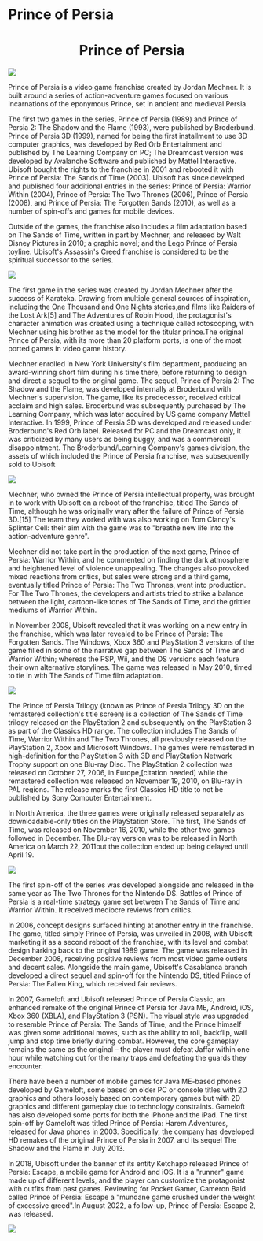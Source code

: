 # Prince of Persia

<h1 align="center">Prince of Persia</h1>
<img src="https://staticctf.ubisoft.com/J3yJr34U2pZ2Ieem48Dwy9uqj5PNUQTn/4kvUGP06XxwIDPMDgrganQ/d022a2a43a52926fc81f9c8784d24f1b/media0.jpg" />

<p>
Prince of Persia is a video game franchise created by Jordan Mechner. It is built around a series of action-adventure games focused on various incarnations of the eponymous Prince, set in ancient and medieval Persia.

The first two games in the series, Prince of Persia (1989) and Prince of Persia 2: The Shadow and the Flame (1993), were published by Broderbund. Prince of Persia 3D (1999), named for being the first installment to use 3D computer graphics, was developed by Red Orb Entertainment and published by The Learning Company on PC; The Dreamcast version was developed by Avalanche Software and published by Mattel Interactive. Ubisoft bought the rights to the franchise in 2001 and rebooted it with Prince of Persia: The Sands of Time (2003). Ubisoft has since developed and published four additional entries in the series: Prince of Persia: Warrior Within (2004), Prince of Persia: The Two Thrones (2006), Prince of Persia (2008), and Prince of Persia: The Forgotten Sands (2010), as well as a number of spin-offs and games for mobile devices.

Outside of the games, the franchise also includes a film adaptation based on The Sands of Time, written in part by Mechner, and released by Walt Disney Pictures in 2010; a graphic novel; and the Lego Prince of Persia toyline. Ubisoft's Assassin's Creed franchise is considered to be the spiritual successor to the series.

</p>
<img src="https://themepack.me/i/c/749x467/media/g/94/prince-persia-theme-1.jpg" />
<p>
The first game in the series was created by Jordan Mechner after the success of Karateka. Drawing from multiple general sources of inspiration, including the One Thousand and One Nights stories,and films like Raiders of the Lost Ark[5] and The Adventures of Robin Hood, the protagonist's character animation was created using a technique called rotoscoping, with Mechner using his brother as the model for the titular prince.The original Prince of Persia, with its more than 20 platform ports, is one of the most ported games in video game history.

Mechner enrolled in New York University's film department, producing an award-winning short film during his time there, before returning to design and direct a sequel to the original game. The sequel, Prince of Persia 2: The Shadow and the Flame, was developed internally at Broderbund with Mechner's supervision. The game, like its predecessor, received critical acclaim and high sales. Broderbund was subsequently purchased by The Learning Company, which was later acquired by US game company Mattel Interactive. In 1999, Prince of Persia 3D was developed and released under Broderbund's Red Orb label. Released for PC and the Dreamcast only, it was criticized by many users as being buggy, and was a commercial disappointment. The Broderbund/Learning Company's games division, the assets of which included the Prince of Persia franchise, was subsequently sold to Ubisoft

</p>
<img src="https://staticctf.ubisoft.com/J3yJr34U2pZ2Ieem48Dwy9uqj5PNUQTn/6UmnMAdBWz0OkG9ueSP76c/4f9df800caec354ef92f2522a8b86bfc/PoP_buy_asset.jpg" />
<p></p>

<p>
Mechner, who owned the Prince of Persia intellectual property, was brought in to work with Ubisoft on a reboot of the franchise, titled The Sands of Time, although he was originally wary after the failure of Prince of Persia 3D.[15] The team they worked with was also working on Tom Clancy's Splinter Cell: their aim with the game was to "breathe new life into the action-adventure genre".

Mechner did not take part in the production of the next game, Prince of Persia: Warrior Within, and he commented on finding the dark atmosphere and heightened level of violence unappealing. The changes also provoked mixed reactions from critics, but sales were strong and a third game, eventually titled Prince of Persia: The Two Thrones, went into production. For The Two Thrones, the developers and artists tried to strike a balance between the light, cartoon-like tones of The Sands of Time, and the grittier mediums of Warrior Within.

In November 2008, Ubisoft revealed that it was working on a new entry in the franchise, which was later revealed to be Prince of Persia: The Forgotten Sands. The Windows, Xbox 360 and PlayStation 3 versions of the game filled in some of the narrative gap between The Sands of Time and Warrior Within; whereas the PSP, Wii, and the DS versions each feature their own alternative storylines. The game was released in May 2010, timed to tie in with The Sands of Time film adaptation.

</p>
<img src="https://images.bauerhosting.com/legacy/empire-tmdb/films/9543/images/2JK9IllXGo7V2PZzLmclkB5Cf8k.jpg?format=jpg&quality=80&width=850&ratio=16-9&resize=aspectfill" />
<p>
The Prince of Persia Trilogy (known as Prince of Persia Trilogy 3D on the remastered collection's title screen) is a collection of The Sands of Time trilogy released on the PlayStation 2 and subsequently on the PlayStation 3 as part of the Classics HD range. The collection includes The Sands of Time, Warrior Within and The Two Thrones, all previously released on the PlayStation 2, Xbox and Microsoft Windows. The games were remastered in high-definition for the PlayStation 3 with 3D and PlayStation Network Trophy support on one Blu-ray Disc. The PlayStation 2 collection was released on October 27, 2006, in Europe,[citation needed] while the remastered collection was released on November 19, 2010, on Blu-ray in PAL regions. The release marks the first Classics HD title to not be published by Sony Computer Entertainment.

In North America, the three games were originally released separately as downloadable-only titles on the PlayStation Store. The first, The Sands of Time, was released on November 16, 2010, while the other two games followed in December. The Blu-ray version was to be released in North America on March 22, 2011but the collection ended up being delayed until April 19.

</p>
<img src="https://s3.amazonaws.com/prod-media.gameinformer.com/styles/thumbnail/s3/2020/08/28/5e9aa060/princeofpersia.jpg" />
<p>
The first spin-off of the series was developed alongside and released in the same year as The Two Thrones for the Nintendo DS. Battles of Prince of Persia is a real-time strategy game set between The Sands of Time and Warrior Within. It received mediocre reviews from critics.

In 2006, concept designs surfaced hinting at another entry in the franchise. The game, titled simply Prince of Persia, was unveiled in 2008, with Ubisoft marketing it as a second reboot of the franchise, with its level and combat design harking back to the original 1989 game. The game was released in December 2008, receiving positive reviews from most video game outlets and decent sales. Alongside the main game, Ubisoft's Casablanca branch developed a direct sequel and spin-off for the Nintendo DS, titled Prince of Persia: The Fallen King, which received fair reviews.

In 2007, Gameloft and Ubisoft released Prince of Persia Classic, an enhanced remake of the original Prince of Persia for Java ME, Android, iOS, Xbox 360 (XBLA), and PlayStation 3 (PSN). The visual style was upgraded to resemble Prince of Persia: The Sands of Time, and the Prince himself was given some additional moves, such as the ability to roll, backflip, wall jump and stop time briefly during combat. However, the core gameplay remains the same as the original – the player must defeat Jaffar within one hour while watching out for the many traps and defeating the guards they encounter.

There have been a number of mobile games for Java ME-based phones developed by Gameloft, some based on older PC or console titles with 2D graphics and others loosely based on contemporary games but with 2D graphics and different gameplay due to technology constraints. Gameloft has also developed some ports for both the iPhone and the iPad. The first spin-off by Gameloft was titled Prince of Persia: Harem Adventures, released for Java phones in 2003. Specifically, the company has developed HD remakes of the original Prince of Persia in 2007, and its sequel The Shadow and the Flame in July 2013.

In 2018, Ubisoft under the banner of its entity Ketchapp released Prince of Persia: Escape, a mobile game for Android and iOS. It is a "runner" game made up of different levels, and the player can customize the protagonist with outfits from past games. Reviewing for Pocket Gamer, Cameron Bald called Prince of Persia: Escape a "mundane game crushed under the weight of excessive greed".In August 2022, a follow-up, Prince of Persia: Escape 2, was released.

</p>
<img src="https://gamingbolt.com/wp-content/uploads/2020/09/prince-of-persia-the-sands-of-time-remake-image-5.jpg" />
<p></p>
